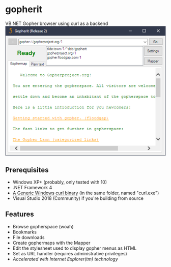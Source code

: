 # gopherit
VB.NET Gopher browser using curl as a backend
<img src="gopherit.png" />
## Prerequisites
- Windows XP+ (probably, only tested with 10)
- .NET Framework 4
- <a href="https://curl.haxx.se/download.html#Win32">A Generic Windows curl binary</a> (in the same folder, named "curl.exe")
- Visual Studio 2018 (Community) if you're building from source
## Features
- Browse gopherspace (woah)
- Bookmarks
- File downloads
- Create gophermaps with the Mapper
- Edit the stylesheet used to display gopher menus as HTML
- Set as URL handler (requires administrative privileges)
- *Accelerated with Internet Explorer(tm) technology*

